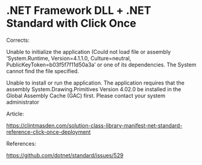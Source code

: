 # .NET Framework DLL + .NET Standard with Click Once

Corrects:

Unable to initialize the application (Could not load file or assembly ‘System.Runtime, Version=4.1.1.0, Culture=neutral, PublicKeyToken=b03f5f7f11d50a3a’ or one of its dependencies. The System cannot find the file specified.

Unable to install or run the application.  The application requires that the assembly System.Drawing.Primitives Version 4.02.0 be installed in the Global Assembly Cache (GAC) first.  Please contact your system administrator

Article:

https://clintmasden.com/solution-class-library-manifest-net-standard-reference-click-once-deployment

References:

https://github.com/dotnet/standard/issues/529
